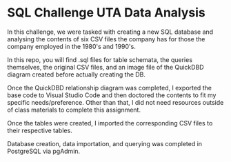 # SQL Challenge UTA Data Analysis

In this challenge, we were tasked with creating a new SQL database and analysing the contents of six CSV files the company has for those the company employed in the 1980's and 1990's.

In this repo, you will find .sql files for table schemata, the queries themselves, the original CSV files, and an image file of the QuickDBD diagram created before actually creating the DB.

Once the QuickDBD relationship diagram was completed, I exported the base code to Visual Studio Code and then doctored the contents to fit my specific needs/preference. Other than that, I did not need resources outside of class materials to complete this assignment.

Once the tables were created, I imported the corresponding CSV files to their respective tables. 

Database creation, data importation, and querying was completed in PostgreSQL via pgAdmin.
